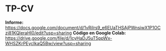 # TP-CV
**Informe:** https://docs.google.com/document/d/1vRiIrs9_e6EUaTHSAjPWnsiwX1P1OCzj81KQIeraHI0/edit?usp=sharing
**Código en Google Colab:** https://drive.google.com/file/d/1cyHaDJ5uT5ppWx-WHSZKrPEycIkaQ5Bw/view?usp=sharing
